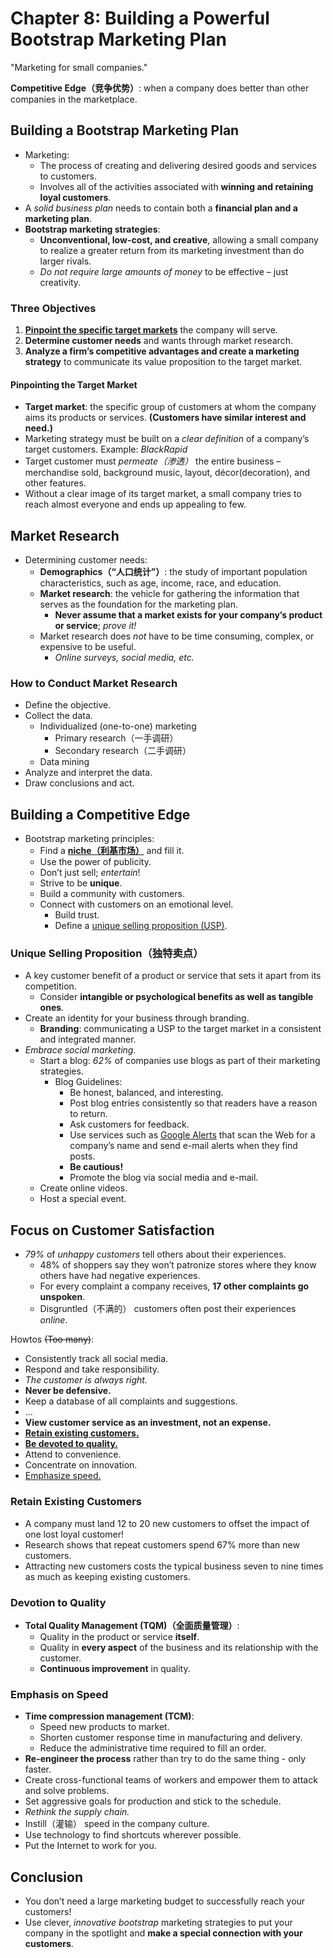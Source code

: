# Chapter 8: Building a Powerful Bootstrap Marketing Plan

"Marketing for small companies."

**Competitive Edge（竞争优势）**:
  when a company does better than other companies in the marketplace.

## Building a Bootstrap Marketing Plan

- Marketing:
  - The process of creating and delivering desired goods and services to customers.
  - Involves all of the activities associated with **winning and retaining loyal customers**.
- A _solid business plan_ needs to contain both a **financial plan and a marketing plan**.
- **Bootstrap marketing strategies**:
  - **Unconventional, low-cost, and creative**, allowing a small company to realize a greater return from its marketing investment than do larger rivals.
  - _Do not require large amounts of money_ to be effective – just creativity.

### Three Objectives

1. [**Pinpoint the specific target markets**](#pinpointing-the-target-market) the company will serve.
2. **Determine customer needs** and wants through market research.
3. **Analyze a firm’s competitive advantages and create a marketing strategy** to communicate its value proposition to the target market.

#### Pinpointing the Target Market

- **Target market**: the specific group of customers at whom the company aims its products or services. **(Customers have similar interest and need.)**
- Marketing strategy must be built on a _clear definition_ of a company’s target customers. Example: _BlackRapid_
- Target customer must _permeate（渗透）_ the entire business – merchandise sold, background music, layout, décor(decoration), and other features.
- Without a clear image of its target market, a small company tries to reach almost everyone and ends up appealing to few.

## Market Research

- Determining customer needs:
  - **Demographics（“人口统计”）**: the study of important population characteristics, such as age, income, race, and education.
  - **Market research**: the vehicle for gathering the information that serves as the foundation for the marketing plan.
    - **Never assume that a market exists for your company’s product or service**; _prove it!_
  - Market research does _not_ have to be time consuming, complex, or expensive to be useful.
    - _Online surveys, social media, etc._

### How to Conduct Market Research

- Define the objective.
- Collect the data.
  - Individualized (one-to-one) marketing
    - Primary research（一手调研）
    - Secondary research（二手调研）
  - Data mining
- Analyze and interpret the data.
- Draw conclusions and act.

## Building a Competitive Edge

- Bootstrap marketing principles:
  - Find a **[niche（利基市场）][niche]** and fill it.
  - Use the power of publicity.
  - Don’t just sell; _entertain_!
  - Strive to be **unique**.
  - Build a community with customers.
  - Connect with customers on an emotional level.
    - Build trust.
    - Define a [unique selling proposition (USP)](#unique-selling-proposition).

[niche]: https://www.zhihu.com/question/20602109

### Unique Selling Proposition（独特卖点）

- A key customer benefit of a product or service that sets it apart from its competition.
  - Consider **intangible or psychological benefits as well as tangible ones**.
- Create an identity for your business through branding.
  - **Branding**: communicating a USP to the target market in a consistent and integrated manner.
- _Embrace social marketing._
  - Start a blog: _62%_ of companies use blogs as part of their marketing strategies.
    - Blog Guidelines:
      - Be honest, balanced, and interesting.
      - Post blog entries consistently so that readers have a reason to return.
      - Ask customers for feedback.
      - Use services such as [Google Alerts][google-alerts] that scan the Web for a company’s name and send e-mail alerts when they find posts.
      - **Be cautious!**
      - Promote the blog via social media and e-mail.
  - Create online videos.
  - Host a special event.

[google-alerts]: https://www.google.com/alerts

## Focus on Customer Satisfaction

- _79%_ of _unhappy customers_ tell others about their experiences.
  - 48% of shoppers say they won’t patronize stores where they know others have had negative experiences.
  - For every complaint a company receives, **17 other complaints go unspoken**.  
  - Disgruntled（不满的） customers often post their experiences _online_.

Howtos ~~(Too many)~~:

- Consistently track all social media.
- Respond and take responsibility.
- _The customer is always right._
- **Never be defensive.**
- Keep a database of all complaints and suggestions.
- ...
- **View customer service as an investment, not an expense.**
- [**Retain existing customers.**](#retain-existing-customers)
- [**Be devoted to quality.**](#devotion-to-quality)
- Attend to convenience.
- Concentrate on innovation.
- [Emphasize speed.](#emphasis-on-speed)

### Retain Existing Customers

- A company must land 12 to 20 new customers to offset the impact of one lost loyal customer!
- Research shows that repeat customers spend 67% more than new customers.
- Attracting new customers costs the typical business seven to nine times as much as keeping existing customers.

### Devotion to Quality

- **Total Quality Management (TQM)（全面质量管理）**:
  - Quality in the product or service **itself**.
  - Quality in **every aspect** of the business and its relationship with the customer.
  - **Continuous improvement** in quality.

### Emphasis on Speed

- **Time compression management (TCM)**:
  - Speed new products to market.
  - Shorten customer response time in manufacturing and delivery.
  - Reduce the administrative time required to fill an order.
- **Re-engineer the process** rather than try to do the same thing - only faster.
- Create cross-functional teams of workers and empower them to attack and solve problems.
- Set aggressive goals for production and stick to the schedule.
- _Rethink the supply chain._
- Instill（灌输） speed in the company culture.
- Use technology to find shortcuts wherever possible.
- Put the Internet to work for you.  

## Conclusion

- You don’t need a large marketing budget to successfully reach your customers!
- Use clever, _innovative bootstrap_ marketing strategies to put your company in the spotlight and **make a special connection with your customers**.
